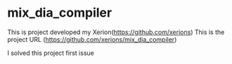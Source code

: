# mix_dia_compiler
This is project developed my Xerion(https://github.com/xerions)
This is the project URL (https://github.com/xerions/mix_dia_compiler)

I solved this project first issue